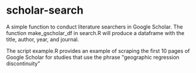 # scholar-search

A simple function to conduct literature searchers in Google Scholar. The function make_gscholar_df in search.R will produce a dataframe with the title, author, year, and journal. 

The script example.R provides an example of scraping the first 10 pages of Google Scholar for studies that use the phrase "geographic regression discontinuity"
